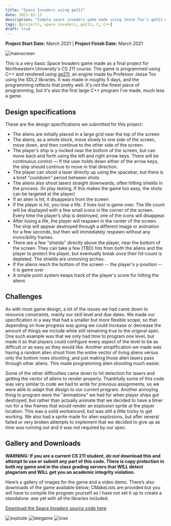 ```yaml
---
title: "Space Invaders using ge211"
date: 2021-03-13
description: "Simple space invaders game made using Jesse Tov's ge211 engine."
tags: [projects, space invaders, ge211, C, C++]
draft: true
---
```

**Project Start Date:** March 2021 | **Project Finish Date:** March 2021

![mainscreen](/resources/spaceinvaders/mainscreen.png)

This is a very basic Space Invaders game made as a final project for Northwestern University's CS 211 course. The game is programmed using C++ and rendered using [ge211](https://github.com/tov/ge211), an engine made by Professor Jesse Tov using the SDL2 libraries. It was made in roughly 5 days, and the programming reflects that pretty well. It's not the finest piece of programming, but it's also the first large C++ program I've made, much less a game.

## Design specifications

These are the design specifications we submitted for this project:

- The aliens are initially placed in a large grid near the top of the screen
- The aliens, as a whole block, move slowly to one side of the screen, move down, and then continue to the other side of the screen.
- The player's ship is y-locked near the bottom of the screen, but can move back and forth using the left and right arrow keys. There will be continuous control — If the user holds down either of the arrow keys, the ship should continue to move in that direction.
- The player can shoot a laser directly up using the spacebar, but there is a brief "cooldown" period between shots
- The aliens also shoot lasers straight downwards, often hitting shields in the process. (In play testing, if this makes the game too easy, the shots can be targeted at the player)
- If an alien is hit, it disappears from the screen
- If the player is hit, you lose a life. 3 lives lost is game over. The life count will be displayed with a few small icons in the corner of the screen. Every time the player’s ship is destroyed, one of the icons will disappear.
- After losing a life, the player will respawn in the center of the screen. The ship will appear destroyed through a different image or animation for a few seconds, but then will immediately respawn without any invincibility frames.
- There are a few "shields" directly above the player, near the bottom of the screen. They can take a few (TBD) hits from both the aliens and the player to protect the player, but eventually break once their hit-count is depleted. The shields are unmoving arches.
- If the aliens reach the bottom of the screen -- the player's y-position -- it is game over
- A simple point system keeps track of the player's score for hitting the aliens

## Challenges

As with most game design, a lot of the issues we had came down to resource constraints, mainly our skill level and due dates. We made our specification in a way that had a smaller but more flexible scope, so that depending on how progress was going we could increase or decrease the amount of things we include while still remaining true to the original spec. One such example was that we only had time to program one level, but made it so that players could configure every aspect of the level to be as difficult or as easy as they would like. Another simplification we made was having a random alien shoot from the entire vector of living aliens versus only the bottom rows shooting, and just making those alien lasers pass through other aliens. This made programming alien shooting much easier.

Some of the other difficulties came down to hit detection for lasers and getting the vector of aliens to render properly. Thankfully some of this code was very similar to code we had to write for previous assignments, so we were able to adapt that design to our current program. Another annoying thing to program were the "animations" we had for when player ships got destroyed, but rather than actually animate that we decided to have a timer run for a few frames that would render an explosion sprite at the player location. This was a solid workaround, but was still a little tricky to get working. We also had a sprite made for alien explosions, but after several failed or very broken attempts to implement that we decided to give up as time was running out and it was not required by our spec.

## Gallery and Downloads

**WARNING: If you are a current CS 211 student, *do not* download this and attempt to use or submit any part of this code. There is copy protection in both my game and in the class grading servers that WILL detect plagarism and WILL get you an academic integrity violation.**

Here’s a gallery of images for the game and a video demo. There’s also downloads of the game available below; CMakeLists are provided but you will have to compile the program yourself as I have not set it up to create a standalone .exe yet with all the libraries included.

[Download the Space Invaders source code here](https://github.com/jackburkhardt/ge211-spaceinvaders)

![explode](/resources/spaceinvaders/explode.png) ![lategame](/resources/spaceinvaders/lategame.png) ![lose](/resources/spaceinvaders/lose.png)
